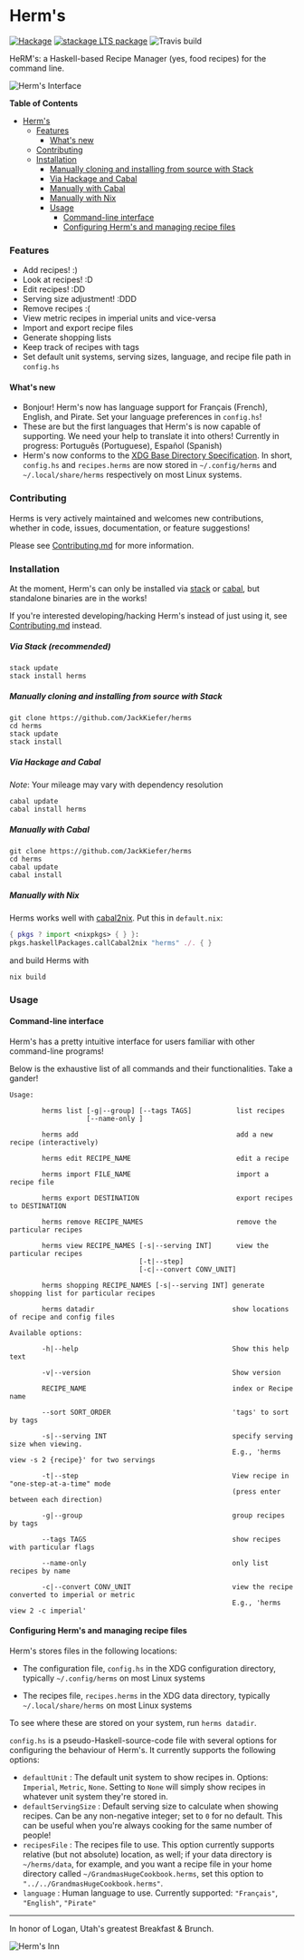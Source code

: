 # Herm's

[![Hackage](https://img.shields.io/hackage/v/herms.svg)](https://hackage.haskell.org/package/herms)
[![stackage LTS
package](http://stackage.org/package/herms/badge/lts)](http://stackage.org/lts/package/herms)
![Travis build](https://api.travis-ci.org/JackKiefer/herms.svg?branch=master)

HeRM's: a Haskell-based Recipe Manager (yes, food recipes) for the command line.

![Herm's Interface](https://i.imgur.com/u9fPapw.jpg)

**Table of Contents**

- [Herm's](#herms)
    - [Features](#features)
        - [What's new](#whats-new)
    - [Contributing](#contributing)
    - [Installation](#installation)
        - [Manually cloning and installing from source with Stack](#manually-cloning-and-installing-from-source-with-stack)
        - [Via Hackage and Cabal](#via-hackage-and-cabal)
        - [Manually with Cabal](#manually-with-cabal)
        - [Manually with Nix](#manually-with-nix)
        - [Usage](#usage)
            - [Command-line interface](#command-line-interface)
            - [Configuring Herm's and managing recipe files](#configuring-herms-and-managing-recipe-files)

### Features
- Add recipes! :)
- Look at recipes! :D
- Edit recipes! :DD
- Serving size adjustment! :DDD
- Remove recipes :(
- View metric recipes in imperial units and vice-versa
- Import and export recipe files
- Generate shopping lists
- Keep track of recipes with tags
- Set default unit systems, serving sizes, language, and recipe file path in ``config.hs``

#### What's new
- Bonjour! Herm's now has language support for Français (French), English, and Pirate. Set your language preferences in ``config.hs``!
- These are but the first languages that Herm's is now capable of supporting. We need your help to translate it into others! Currently in progress: Português (Portuguese), Español (Spanish)
- Herm's now conforms to the [XDG Base Directory Specification](http://standards.freedesktop.org/basedir-spec/basedir-spec-latest.html). In short, `config.hs` and `recipes.herms` are now stored in `~/.config/herms` and `~/.local/share/herms` respectively on most Linux systems.

### Contributing

Herms is very actively maintained and welcomes new contributions, whether in code, issues, documentation, or feature suggestions!

Please see [Contributing.md](./Contributing.md) for more information.

### Installation

At the moment, Herm's can only be installed via [stack](https://docs.haskellstack.org/en/stable/README/) or [cabal](https://www.haskell.org/cabal/), but standalone binaries are in the works!

If you're interested developing/hacking Herm's instead of just using it, see [Contributing.md](Contibuting.md) instead.

##### Via Stack _(recommended)_

```
stack update
stack install herms
```

##### Manually cloning and installing from source with Stack

```
git clone https://github.com/JackKiefer/herms
cd herms
stack update
stack install
```

##### Via Hackage and Cabal

_Note_: Your mileage may vary with dependency resolution

```
cabal update
cabal install herms
```

##### Manually with Cabal

```
git clone https://github.com/JackKiefer/herms
cd herms
cabal update
cabal install
```

##### Manually with Nix

Herms works well with [cabal2nix](https://github.com/NixOS/cabal2nix). Put this in `default.nix`:
```nix
{ pkgs ? import <nixpkgs> { } }: 
pkgs.haskellPackages.callCabal2nix "herms" ./. { }
```
and build Herms with
```
nix build
```

### Usage

#### Command-line interface

Herm's has a pretty intuitive interface for users familiar with other command-line programs!

Below is the exhaustive list of all commands and their functionalities. Take a gander!

```
Usage:

        herms list [-g|--group] [--tags TAGS]           list recipes
                   [--name-only ]

        herms add                                       add a new recipe (interactively)

        herms edit RECIPE_NAME                          edit a recipe

        herms import FILE_NAME                          import a recipe file
        
        herms export DESTINATION                        export recipes to DESTINATION

        herms remove RECIPE_NAMES                       remove the particular recipes

        herms view RECIPE_NAMES [-s|--serving INT]      view the particular recipes
                                [-t|--step]
                                [-c|--convert CONV_UNIT]

        herms shopping RECIPE_NAMES [-s|--serving INT] generate shopping list for particular recipes

        herms datadir                                  show locations of recipe and config files

Available options:

        -h|--help                                      Show this help text

        -v|--version                                   Show version

        RECIPE_NAME                                    index or Recipe name

        --sort SORT_ORDER                              'tags' to sort by tags

        -s|--serving INT                               specify serving size when viewing.
                                                       E.g., 'herms view -s 2 {recipe}' for two servings

        -t|--step                                      View recipe in "one-step-at-a-time" mode
                                                       (press enter between each direction)

        -g|--group                                     group recipes by tags

        --tags TAGS                                    show recipes with particular flags

        --name-only                                    only list recipes by name

        -c|--convert CONV_UNIT                         view the recipe converted to imperial or metric
                                                       E.g., 'herms view 2 -c imperial'
```

#### Configuring Herm's and managing recipe files

Herm's stores files in the following locations:

- The configuration file, `config.hs` in the XDG configuration directory,
  typically `~/.config/herms` on most Linux systems

- The recipes file, `recipes.herms` in the XDG data directory,
  typically `~/.local/share/herms` on most Linux systems

To see where these are stored on your system, run ``herms datadir``.

``config.hs`` is a pseudo-Haskell-source-code file with several options for configuring the behaviour of Herm's. It currently supports the following options:

- `defaultUnit` : The default unit system to show recipes in. Options: `Imperial`, `Metric`, `None`. Setting to `None` will simply show recipes in whatever unit system they're stored in.
- `defaultServingSize` : Default serving size to calculate when showing recipes. Can be any non-negative integer; set to `0` for no default. This can be useful when you're always cooking for the same number of people!
- `recipesFile` : The recipes file to use. This option currently supports relative (but not absolute) location, as well; if your data directory is `~/herms/data`, for example, and you want a recipe file in your home directory called `~/GrandmasHugeCookbook.herms`, set this option to `"../../GrandmasHugeCookbook.herms"`.
- `language` : Human language to use. Currently supported: ``"Français"``, ``"English"``, ``"Pirate"``


---

In honor of Logan, Utah's greatest Breakfast & Brunch.

![Herm's Inn](https://images.duckduckgo.com/iu/?u=https%3A%2F%2Firs2.4sqi.net%2Fimg%2Fgeneral%2F600x600%2F803_DzmDgevV4Yw5OrVsh9c4iaE7Bx8aSA0AY7y4L5Um7Qg.jpg&f=1)
